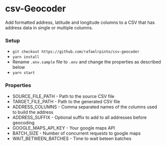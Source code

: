 # csv-Geocoder

Add formatted address, latitude and longitude columns to a CSV that has address data in single or multiple columns.

### Setup

* `git checkout https://github.com/rafaelrpinto/csv-geocoder`
* `yarn install`
* Rename `.env.sample` file to `.env` and change the properties as described below
* `yarn start`

### Properties

* SOURCE_FILE_PATH - Path to the source CSV file
* TARGET_FILE_PATH - Path to the generated CSV file
* ADDRESS_COLUMNS - Comma separated names of the columns used to build the address
* ADDRESS_SUFFIX - Optional suffix to add to all addresses before geocoding
* GOOGLE_MAPS_API_KEY - Your google maps API
* BATCH_SIZE - Number of concurrent requests to google maps
* WAIT_BETWEEN_BATCHES - Time to wait beteen batches
